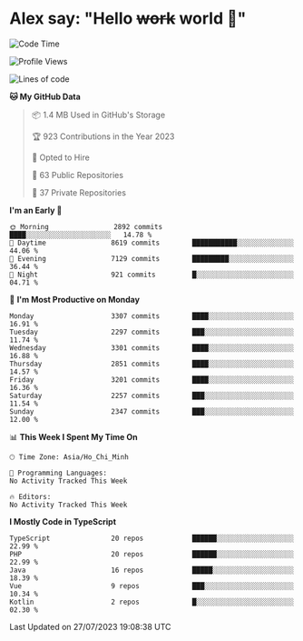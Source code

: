 # Alex say: "Hello ~~work~~ world 🐾"

<!--START_SECTION:waka-->
![Code Time](http://img.shields.io/badge/Code%20Time-839%20hrs%205%20mins-blue)

![Profile Views](http://img.shields.io/badge/Profile%20Views-0-blue)

![Lines of code](https://img.shields.io/badge/From%20Hello%20World%20I%27ve%20Written-41.0%20million%20lines%20of%20code-blue)

**🐱 My GitHub Data** 

> 📦 1.4 MB Used in GitHub's Storage 
 > 
> 🏆 923 Contributions in the Year 2023
 > 
> 💼 Opted to Hire
 > 
> 📜 63 Public Repositories 
 > 
> 🔑 37 Private Repositories 
 > 
**I'm an Early 🐤** 

```text
🌞 Morning                2892 commits        ████░░░░░░░░░░░░░░░░░░░░░   14.78 % 
🌆 Daytime                8619 commits        ███████████░░░░░░░░░░░░░░   44.06 % 
🌃 Evening                7129 commits        █████████░░░░░░░░░░░░░░░░   36.44 % 
🌙 Night                  921 commits         █░░░░░░░░░░░░░░░░░░░░░░░░   04.71 % 
```
📅 **I'm Most Productive on Monday** 

```text
Monday                   3307 commits        ████░░░░░░░░░░░░░░░░░░░░░   16.91 % 
Tuesday                  2297 commits        ███░░░░░░░░░░░░░░░░░░░░░░   11.74 % 
Wednesday                3301 commits        ████░░░░░░░░░░░░░░░░░░░░░   16.88 % 
Thursday                 2851 commits        ████░░░░░░░░░░░░░░░░░░░░░   14.57 % 
Friday                   3201 commits        ████░░░░░░░░░░░░░░░░░░░░░   16.36 % 
Saturday                 2257 commits        ███░░░░░░░░░░░░░░░░░░░░░░   11.54 % 
Sunday                   2347 commits        ███░░░░░░░░░░░░░░░░░░░░░░   12.00 % 
```


📊 **This Week I Spent My Time On** 

```text
🕑︎ Time Zone: Asia/Ho_Chi_Minh

💬 Programming Languages: 
No Activity Tracked This Week

🔥 Editors: 
No Activity Tracked This Week
```

**I Mostly Code in TypeScript** 

```text
TypeScript               20 repos            ██████░░░░░░░░░░░░░░░░░░░   22.99 % 
PHP                      20 repos            ██████░░░░░░░░░░░░░░░░░░░   22.99 % 
Java                     16 repos            █████░░░░░░░░░░░░░░░░░░░░   18.39 % 
Vue                      9 repos             ███░░░░░░░░░░░░░░░░░░░░░░   10.34 % 
Kotlin                   2 repos             █░░░░░░░░░░░░░░░░░░░░░░░░   02.30 % 
```




 Last Updated on 27/07/2023 19:08:38 UTC
<!--END_SECTION:waka-->
